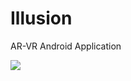 # Illusion
AR-VR Android Application


<img src="https://user-images.githubusercontent.com/77532147/232994213-91751b3a-950b-497c-b7de-605997ff4216.mp4">
